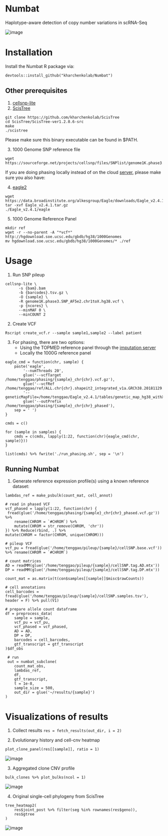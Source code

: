 # Numbat
Haplotype-aware detection of copy number variations in scRNA-Seq

![image](https://user-images.githubusercontent.com/13375875/136429050-609ee367-8d5d-4a63-8fa8-a87171aff01c.png)

# Installation
Install the Numbat R package via:
```
devtools::install_github("kharchenkolab/Numbat")
```
## Other prerequisites
1. [cellsnp-lite](https://github.com/single-cell-genetics/cellsnp-lite)
2. [ScisTree](https://github.com/kharchenkolab/ScisTree)
```
git clone https://github.com/kharchenkolab/ScisTree
cd ScisTree/ScisTree-ver1.2.0.6-src
make
./scistree
```
Please make sure this binary executable can be found in $PATH.

3. 1000 Genome SNP reference file 
```
wget https://sourceforge.net/projects/cellsnp/files/SNPlist/genome1K.phase3.SNP_AF5e2.chr1toX.hg38.vcf.gz
```
If you are doing phasing locally instead of on the cloud [server](https://imputation.biodatacatalyst.nhlbi.nih.gov), please make sure you also have:

4. [eagle2](https://alkesgroup.broadinstitute.org/Eagle/)
```
wget https://data.broadinstitute.org/alkesgroup/Eagle/downloads/Eagle_v2.4.1.tar.gz
tar -xvf Eagle_v2.4.1.tar.gz
./Eagle_v2.4.1/eagle
```
5. 1000 Genome Reference Panel
```
mkdir ref
wget -r --no-parent -A "*vcf*" http://hgdownload.soe.ucsc.edu/gbdb/hg38/1000Genomes
mv hgdownload.soe.ucsc.edu/gbdb/hg38/1000Genomes/* ./ref
```

# Usage
1. Run SNP pileup
```
cellsnp-lite \
      -s {bam}.bam
      -b {barcodes}.tsv.gz \
      -O {sample} \
      -R genome1K.phase3.SNP_AF5e2.chr1toX.hg38.vcf \ 
      -p {ncores} \
      --minMAF 0 \
      --minCOUNT 2 
```

2. Create VCF
```
Rscript create_vcf.r --sample sample1,sample2 --label patient 
```

3. For phasing, there are two options:
      - Using the TOPMED reference panel through the [imputation server](https://imputation.biodatacatalyst.nhlbi.nih.gov/)
      - Locally the 1000G reference panel
```
eagle_cmd = function(chr, sample) {
    paste('eagle', 
        '--numThreads 20', 
        glue('--vcfTarget /home/tenggao/phasing/{sample}_chr{chr}.vcf.gz'), 
        glue('--vcfRef /home/tenggao/ref/ALL.chr{chr}.shapeit2_integrated_v1a.GRCh38.20181129.phased.bcf'), 
        '--geneticMapFile=/home/tenggao/Eagle_v2.4.1/tables/genetic_map_hg38_withX.txt.gz', 
        glue('--outPrefix /home/tenggao/phasing/{sample}_chr{chr}_phased'),
    sep = ' ')
}

cmds = c()

for (sample in samples) {
    cmds = c(cmds, lapply(1:22, function(chr){eagle_cmd(chr, sample)}))
}

list(cmds) %>% fwrite('./run_phasing.sh', sep = '\n')
```

## Running Numbat
1. Generate reference expression profile(s) using a known reference dataset:
```
lambdas_ref = make_psbulk(count_mat, cell_annot)
```

```
# read in phased VCF
vcf_phased = lapply(1:22, function(chr) {
 fread(glue('/home/tenggao/phasing/{sample}_chr{chr}_phased.vcf.gz')) %>%
    rename(CHROM = `#CHROM`) %>%
    mutate(CHROM = str_remove(CHROM, 'chr'))   
}) %>% Reduce(rbind, .) %>%
mutate(CHROM = factor(CHROM, unique(CHROM)))

# pileup VCF
vcf_pu = fread(glue('/home/tenggao/pileup/{sample}/cellSNP.base.vcf')) %>% rename(CHROM = `#CHROM`)

# count matrices
AD = readMM(glue('/home/tenggao/pileup/{sample}/cellSNP.tag.AD.mtx'))
DP = readMM(glue('/home/tenggao/pileup/{sample}/cellSNP.tag.DP.mtx'))

count_mat = as.matrix(t(con$samples[[sample]]$misc$rawCounts))

# cell annotations
cell_barcodes = fread(glue('/home/tenggao/pileup/{sample}/cellSNP.samples.tsv'), header = F) %>% pull(V1)

# prepare allele count dataframe
df = preprocess_data(
    sample = sample,
    vcf_pu = vcf_pu,
    vcf_phased = vcf_phased,
    AD = AD,
    DP = DP,
    barcodes = cell_barcodes,
    gtf_transcript = gtf_transcript
)$df_obs

 # run
 out = numbat_subclone(
    count_mat_obs,
    lambdas_ref,
    df,
    gtf_transcript,
    t = 1e-8,
    sample_size = 500,
    out_dir = glue('~/results/{sample}')
)
```

# Visualizations of results
1. Collect results
```res = fetch_results(out_dir, i = 2)```

2. Evolutionary history and cell-cnv heatmap
```
plot_clone_panel(res[[sample]], ratio = 1)
```
![image](https://user-images.githubusercontent.com/13375875/136427928-ed7f67ed-4bd1-4f24-9b9e-f381b5920f54.png)

3. Aggregated clone CNV profile
```
bulk_clones %>% plot_bulks(ncol = 1)
```
![image](https://user-images.githubusercontent.com/13375875/136428374-06100e23-1527-4e35-b945-a1528dae93b3.png)

4. Original single-cell phylogeny from ScisTree
```
tree_heatmap2(
    res$joint_post %>% filter(seg %in% rownames(res$geno)),
    res$gtree
)
```
![image](https://user-images.githubusercontent.com/13375875/136428423-9f92b303-5577-482d-8214-f4bbe2115b50.png)

